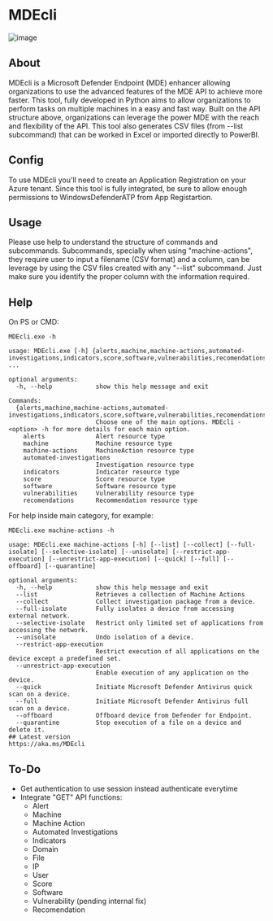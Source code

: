 # MDEcli
![image](https://user-images.githubusercontent.com/76814237/113495471-f72acc00-94e9-11eb-93de-e04472ed066c.png)
## About
MDEcli is a Microsoft Defender Endpoint (MDE) enhancer allowing organizations to use the advanced features of the MDE API to achieve more faster. This tool, fully developed in Python aims to allow organizations to perform tasks on multiple machines in a easy and fast way. Built on the API structure above, organizations can leverage the power MDE with the reach and flexibility of the API. This tool also generates CSV files (from --list subcommand) that can be worked in Excel or imported directly to PowerBI.
## Config
To use MDEcli you'll need to create an Application Registration on your Azure tenant. Since this tool is fully integrated, be sure to allow enough permissions to WindowsDefenderATP from App Registartion.
## Usage
Please use help to understand the structure of commands and subcommands. Subcommands, specially when using "machine-actions", they require user to input a filename (CSV format) and a column, can be leverage by using the CSV files created with any "--list" subcommand. Just make sure you identify the proper column with the information required.
## Help
On PS or CMD:
````
MDEcli.exe -h

usage: MDEcli.exe [-h] {alerts,machine,machine-actions,automated-investigations,indicators,score,software,vulnerabilities,recomendations} ...

optional arguments:
  -h, --help            show this help message and exit

Commands:
  {alerts,machine,machine-actions,automated-investigations,indicators,score,software,vulnerabilities,recomendations}
                        Choose one of the main options. MDEcli -<option> -h for more details for each main option.
    alerts              Alert resource type
    machine             Machine resource type
    machine-actions     MachineAction resource type
    automated-investigations
                        Investigation resource type
    indicators          Indicator resource type
    score               Score resource type
    software            Software resource type
    vulnerabilities     Vulnerability resource type
    recomendations      Recommendation resource type
````

For help inside main category, for example:
````
MDEcli.exe machine-actions -h

usage: MDEcli.exe machine-actions [-h] [--list] [--collect] [--full-isolate] [--selective-isolate] [--unisolate] [--restrict-app-execution] [--unrestrict-app-execution] [--quick] [--full] [--offboard] [--quarantine]

optional arguments:
  -h, --help            show this help message and exit
  --list                Retrieves a collection of Machine Actions
  --collect             Collect investigation package from a device.
  --full-isolate        Fully isolates a device from accessing external network.
  --selective-isolate   Restrict only limited set of applications from accessing the network.
  --unisolate           Undo isolation of a device.
  --restrict-app-execution
                        Restrict execution of all applications on the device except a predefined set.
  --unrestrict-app-execution
                        Enable execution of any application on the device.
  --quick               Initiate Microsoft Defender Antivirus quick scan on a device.
  --full                Initiate Microsoft Defender Antivirus full scan on a device.
  --offboard            Offboard device from Defender for Endpoint.
  --quarantine          Stop execution of a file on a device and delete it.
## Latest version
https://aka.ms/MDEcli
````
## To-Do
- Get authentication to use session instead authenticate everytime
- Integrate "GET" API functions:
  - Alert
  - Machine
  - Machine Action
  - Automated Investigations
  - Indicators
  - Domain
  - File
  - IP
  - User
  - Score
  - Software
  - Vulnerability (pending internal fix)
  - Recomendation
